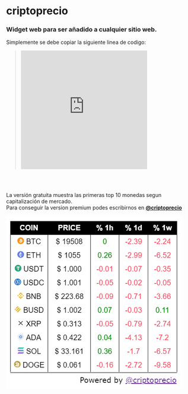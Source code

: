 # criptoprecio

### Widget web para ser añadido a cualquier sitio web.

Simplemente se debe copiar la siguiente linea de codigo:
> <iframe src="https://critoprecio-widget.netlify.app" style="display:block; width:340px; height:320px;" frameborder="0"></iframe> 
  
<br/>  

##
La versión gratuita muestra las primeras top 10 monedas segun capitalización de mercado.  
Para conseguir la version premium podes escribirnos en **[@criptoprecio][twitter]**

[twitter]: https://twitter.com/criptoprecio



![Ejemplo de extension](widget_captura.png)
	
